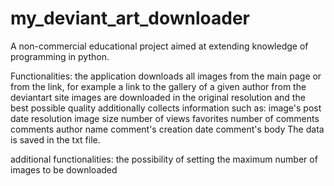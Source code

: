 # my_deviant_art_downloader
A non-commercial educational project aimed at extending knowledge of programming in python.

Functionalities:
the application downloads all images from the main page or from the link, for example a link to the gallery of a given author from the deviantart site
images are downloaded in the original resolution and the best possible quality
additionally collects information such as:
image's post date
resolution
image size
number of views
favorites
number of comments
comments author name
comment's creation date
comment's body
The data is saved in the txt file.

additional functionalities:
the possibility of setting the maximum number of images to be downloaded
